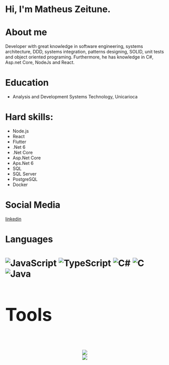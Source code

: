 # Hi, I'm Matheus Zeitune.

# About me
Developer with great knowledge in software engineering, systems architecture, DDD, systems integration, patterns designing, SOLID, unit tests and object oriented programing. Furthermore, he has knowledge in C#, Asp.net Core, NodeJs and React.

# Education
* Analysis and Development Systems Technology, Unicarioca

# Hard skills:
* Node.js
* React
* Flutter
* .Net 6
* .Net Core
* Asp.Net Core
* Aps.Net 6
* SQL
* SQL Server
* PostgreSQL
* Docker

# Social Media
[linkedin](https://www.linkedin.com/in/matheus-zeitune)

<div align="left">
  <h1>Languages<h1/>
    <img align="center" alt="JavaScript" src="https://img.shields.io/badge/-Javascript-222222?style=for-the-badge&logoColor=ff0&logo=javascript" />
    <img align="center" alt="TypeScript" src="https://img.shields.io/badge/-TypeScript-222222?style=for-the-badge&logoColor=blue&logo=typescript" />
    <img align="center" alt="C#" src="https://img.shields.io/badge/-Csharp-222222?style=for-the-badge&logoColor=blue&logo=csharp" />
    <img align="center" alt="C" src="https://img.shields.io/badge/-C-222222?style=for-the-badge&logoColor=blue&logo=C" />
    <img align="center" alt="Java" src="https://img.shields.io/badge/-Java-222222?style=for-the-badge&logoColor=blue&logo=java" />
<div/>
   
<div align="left">
  <h1>Tools<h1/>
<div/>

<div align="center"> 
  <img src="https://github-readme-stats.vercel.app/api/top-langs/?username=matzet000&layout=compact&theme=dark" /> <br/>
  <img src="https://github-readme-stats.vercel.app/api?username=matzet000&show_icons=true&theme=dark&count_private=true&hide=contribs,issues&include_all_commits=true" /> <br/>
</div>
